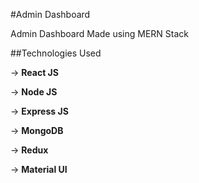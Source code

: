 #Admin Dashboard

Admin Dashboard Made using MERN Stack

##Technologies Used

-> **React JS**

-> **Node JS**

-> **Express JS**

-> **MongoDB**

-> **Redux**

-> **Material UI**
